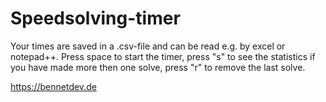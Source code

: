 # Speedsolving-timer

Your times are saved in a .csv-file and can be read e.g. by excel or notepad++.
Press space to start the timer, press "s" to see the statistics if you have made more then one solve, press "r" to remove the last solve.

https://bennetdev.de
